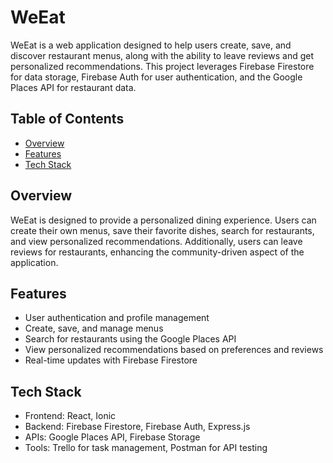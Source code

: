 # WeEat

WeEat is a web application designed to help users create, save, and discover restaurant menus, along with the ability to leave reviews and get personalized recommendations. This project leverages Firebase Firestore for data storage, Firebase Auth for user authentication, and the Google Places API for restaurant data.

## Table of Contents

- [Overview](#overview)
- [Features](#features)
- [Tech Stack](#tech-stack)


## Overview

WeEat is designed to provide a personalized dining experience. Users can create their own menus, save their favorite dishes, search for restaurants, and view personalized recommendations. Additionally, users can leave reviews for restaurants, enhancing the community-driven aspect of the application.

## Features
- User authentication and profile management
- Create, save, and manage menus
- Search for restaurants using the Google Places API
- View personalized recommendations based on preferences and reviews
- Real-time updates with Firebase Firestore

## Tech Stack

- Frontend: React, Ionic
- Backend: Firebase Firestore, Firebase Auth, Express.js
- APIs: Google Places API, Firebase Storage
- Tools: Trello for task management, Postman for API testing
